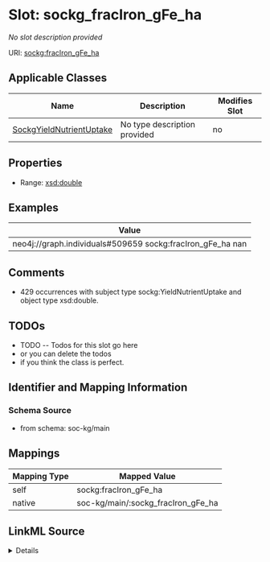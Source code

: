 

# Slot: sockg_fracIron_gFe_ha


_No slot description provided_





URI: [sockg:fracIron_gFe_ha](http://www.semanticweb.org/sockg/ontologies/2024/0/soil-carbon-ontology/fracIron_gFe_ha)



<!-- no inheritance hierarchy -->





## Applicable Classes

| Name | Description | Modifies Slot |
| --- | --- | --- |
| [SockgYieldNutrientUptake](../classes/SockgYieldNutrientUptake.md) | No type description provided |  no  |







## Properties

* Range: [xsd:double](http://www.w3.org/2001/XMLSchema#double)






## Examples

| Value |
| --- |
| neo4j://graph.individuals#509659 sockg:fracIron_gFe_ha nan |

## Comments

* 429 occurrences with subject type sockg:YieldNutrientUptake and object type xsd:double.

## TODOs

* TODO -- Todos for this slot go here
* or you can delete the todos
* if you think the class is perfect.

## Identifier and Mapping Information







### Schema Source


* from schema: soc-kg/main




## Mappings

| Mapping Type | Mapped Value |
| ---  | ---  |
| self | sockg:fracIron_gFe_ha |
| native | soc-kg/main/:sockg_fracIron_gFe_ha |




## LinkML Source

<details>
```yaml
name: sockg_fracIron_gFe_ha
description: No slot description provided
todos:
- TODO -- Todos for this slot go here
- or you can delete the todos
- if you think the class is perfect.
comments:
- 429 occurrences with subject type sockg:YieldNutrientUptake and object type xsd:double.
examples:
- value: neo4j://graph.individuals#509659 sockg:fracIron_gFe_ha nan
from_schema: soc-kg/main
rank: 1000
slot_uri: sockg:fracIron_gFe_ha
alias: sockg_fracIron_gFe_ha
domain_of:
- sockg_YieldNutrientUptake
range: double

```
</details>